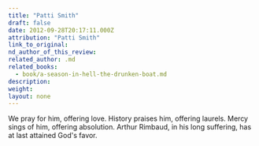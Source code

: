 ```yaml
---
title: "Patti Smith"
draft: false
date: 2012-09-28T20:17:11.000Z
attribution: "Patti Smith"
link_to_original:
nd_author_of_this_review:
related_author: .md
related_books:
  - book/a-season-in-hell-the-drunken-boat.md
description:
weight:
layout: none
---
```

We pray for him, offering love. History praises him, offering laurels. Mercy sings of him, offering absolution. Arthur Rimbaud, in his long suffering, has at last attained God's favor.

